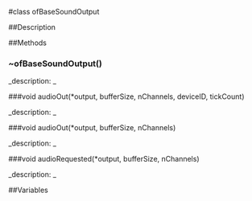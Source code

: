 #class ofBaseSoundOutput


##Description












##Methods



### ~ofBaseSoundOutput()

<!--

_syntax: ~ofBaseSoundOutput()_

_name: ~ofBaseSoundOutput_

_returns: _

_returns_description: _

_parameters: _

_access: public_

_version_started: 007_

_version_deprecated: _

_summary: _

_constant: False_

_static: no_

_visible: True_

_advanced: False_



-->

_description: _














###void audioOut(*output, bufferSize, nChannels, deviceID, tickCount)

<!--

_syntax: audioOut(*output, bufferSize, nChannels, deviceID, tickCount)_

_name: audioOut_

_returns: void_

_returns_description: _

_parameters: float *output, int bufferSize, int nChannels, int deviceID, long unsigned long tickCount_

_access: public_

_version_started: 007_

_version_deprecated: _

_summary: _

_constant: False_

_static: no_

_visible: True_

_advanced: False_



-->

_description: _














###void audioOut(*output, bufferSize, nChannels)

<!--

_syntax: audioOut(*output, bufferSize, nChannels)_

_name: audioOut_

_returns: void_

_returns_description: _

_parameters: float *output, int bufferSize, int nChannels_

_access: public_

_version_started: 007_

_version_deprecated: _

_summary: _

_constant: False_

_static: no_

_visible: True_

_advanced: False_



-->

_description: _














###void audioRequested(*output, bufferSize, nChannels)

<!--

_syntax: audioRequested(*output, bufferSize, nChannels)_

_name: audioRequested_

_returns: void_

_returns_description: _

_parameters: float *output, int bufferSize, int nChannels_

_access: public_

_version_started: 007_

_version_deprecated: _

_summary: _

_constant: False_

_static: no_

_visible: True_

_advanced: False_



-->

_description: _














##Variables



